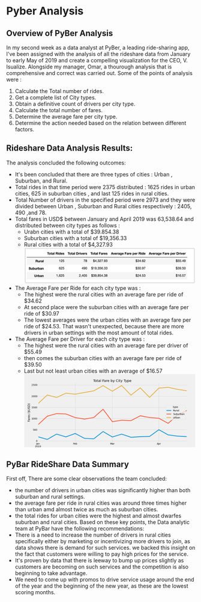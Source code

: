 # Pyber Analysis

## Overview of PyBer Analysis
In my second week as a data analyst at PyBer, a leading ride-sharing app, I've been assigned with the analysis of all the rideshare data from January to early May of 2019 and create a compelling visualization for the CEO, V. Isualize. Alongside my manager, Omar, a thourough analysis that is comprehensive and correct was carried out. Some of the points of analysis were :
1. Calculate the Total number of rides. 
2. Get a complete list of City types.
3. Obtain a definitive count of drivers per city type.
4. Calculate the total number of fares.
5. Determine the average fare per city type.
6. Determine the action needed based on the relation between different factors.

## Rideshare Data Analysis Results:
The analysis concluded the following outcomes:
- It's been concluded that there are three types of cities : Urban , Suburban, and Rural.
- Total rides in that time period were 2375 distributed : 1625 rides in urban cities, 625 in suburban cities , and last 125 rides in rural cities.
- Total Number of drivers in the specified period were 2973 and they were divided between Urban , Suburban and Rural cities respectively : 2405, 490 ,and 78.
- Total fares in USD$ between January and April 2019 was 63,538.64 and distributed between city types as follows :
  - Urabn cities with a total of $39.854.38
  - Suburban cities with a total of $19,356.33
  - Rural cities with a total of $4,327.93
 ![CityTypePivot](https://github.com/A-Mossa/PyBer_Analysis/blob/main/Citytype.png)
- The Average Fare per Ride for each city type was :
  - The highest were the rural cities with an average fare per ride of $34.62
  - At second place were the suburban cities with an average fare per ride of $30.97
  - The lowest averages were the urban cities with an average fare per ride of $24.53.
That wasn't unexpected, because there are more drivers in urban settings with the most amount of total rides.
- The Average Fare per Driver for each city type was :
  - The highest were the rural cities with an average fare per driver of $55.49
  - then comes the suburban cities with an average fare per ride of $39.50
  - Last but not least urban cities with an average of $16.57
![FareByCityType](https://github.com/A-Mossa/PyBer_Analysis/blob/main/analysis/PyBer_fare_summary.png)

## PyBar RideShare Data Summary

First off, There are some clear observations the team concluded:
  - the number of drivers in urban cities was significantly higher than both suburban and rural settings.
  - the average fare per ride in rural cities was around three times higher than urban amd almost twice as much as suburban cities.
  - the total rides for urban cities were the highest and almost dwarfes suburban and rural cities.
Based on these key points, the Data analytic team at PyBar have the following recommendations:
  - There is a need to increase the number of drivers in rural cities specifically either by marketing or incentivizing more drivers to join, as data shows there is demand for such services. we backed this insight on the fact that customers were willing to pay high prices for the service.
  - It's proven by data that there is leeway to bump up prices slightly as customers are becoming on such services and the competition is also beginning to take advantage.
  - We need to come up with promos to drive service usage around the end of the year and  the beginning of the new year, as these are the lowest scoring months.
